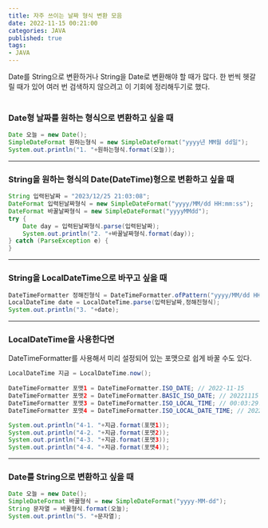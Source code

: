 ```yaml
---
title: 자주 쓰이는 날짜 형식 변환 모음
date: 2022-11-15 00:21:00
categories: JAVA  
published: true 
tags:
- JAVA 
---
```



Date를 String으로 변환하거나 String을 Date로 변환해야 할 때가 많다. 한 번씩 헷갈릴 때가 있어 여러 번 검색하지 않으려고 이 기회에 정리해두기로 했다.  
<br />

### Date형 날짜를 원하는 형식으로 변환하고 싶을 때

```java
Date 오늘 = new Date();
SimpleDateFormat 원하는형식 = new SimpleDateFormat("yyyy년 MM월 dd일");
System.out.println("1. "+원하는형식.format(오늘));
```

---

### String을 원하는 형식의 Date(DateTime)형으로 변환하고 싶을 때

```java
String 입력된날짜 = "2023/12/25 21:03:08";
DateFormat 입력된날짜형식 = new SimpleDateFormat("yyyy/MM/dd HH:mm:ss");
DateFormat 바꿀날짜형식 = new SimpleDateFormat("yyyyMMdd");	
try {
	Date day = 입력된날짜형식.parse(입력된날짜);
	System.out.println("2. "+바꿀날짜형식.format(day));
} catch (ParseException e) {		
}
```

---

### String을 LocalDateTime으로 바꾸고 싶을 때

```java
DateTimeFormatter 정해진형식 = DateTimeFormatter.ofPattern("yyyy/MM/dd HH:mm:ss");
LocalDateTime date = LocalDateTime.parse(입력된날짜,정해진형식);
System.out.println("3. "+date);
```

---

### LocalDateTime을 사용한다면

DateTimeFormatter를 사용해서 미리 설정되어 있는 포맷으로 쉽게 바꿀 수도 있다.

```java
LocalDateTime 지금 = LocalDateTime.now();
		
DateTimeFormatter 포맷1 = DateTimeFormatter.ISO_DATE; // 2022-11-15
DateTimeFormatter 포맷2 = DateTimeFormatter.BASIC_ISO_DATE; // 20221115
DateTimeFormatter 포맷3 = DateTimeFormatter.ISO_LOCAL_TIME; // 00:03:29.7379555
DateTimeFormatter 포맷4 = DateTimeFormatter.ISO_LOCAL_DATE_TIME; // 2022-11-15T00:03:29.7379555

System.out.println("4-1. "+지금.format(포맷1));
System.out.println("4-2. "+지금.format(포맷2));
System.out.println("4-3. "+지금.format(포맷3));
System.out.println("4-4. "+지금.format(포맷4));
```

---

### Date를 String으로 변환하고 싶을 때

```java
Date 오늘 = new Date();
SimpleDateFormat 바꿀형식 = new SimpleDateFormat("yyyy-MM-dd");
String 문자열 = 바꿀형식.format(오늘);
System.out.println("5. "+문자열);
```